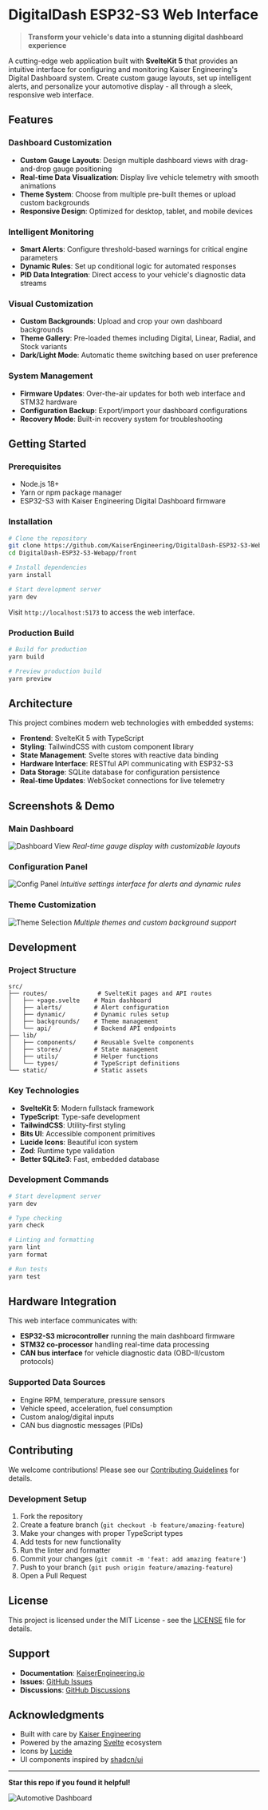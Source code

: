 # DigitalDash ESP32-S3 Web Interface

> **Transform your vehicle's data into a stunning digital dashboard experience**

A cutting-edge web application built with **SvelteKit 5** that provides an intuitive interface for configuring and monitoring Kaiser Engineering's Digital Dashboard system. Create custom gauge layouts, set up intelligent alerts, and personalize your automotive display - all through a sleek, responsive web interface.

## Features

### **Dashboard Customization**
- **Custom Gauge Layouts**: Design multiple dashboard views with drag-and-drop gauge positioning
- **Real-time Data Visualization**: Display live vehicle telemetry with smooth animations
- **Theme System**: Choose from multiple pre-built themes or upload custom backgrounds
- **Responsive Design**: Optimized for desktop, tablet, and mobile devices

### **Intelligent Monitoring**
- **Smart Alerts**: Configure threshold-based warnings for critical engine parameters
- **Dynamic Rules**: Set up conditional logic for automated responses
- **PID Data Integration**: Direct access to your vehicle's diagnostic data streams

### **Visual Customization**
- **Custom Backgrounds**: Upload and crop your own dashboard backgrounds
- **Theme Gallery**: Pre-loaded themes including Digital, Linear, Radial, and Stock variants
- **Dark/Light Mode**: Automatic theme switching based on user preference

### **System Management**
- **Firmware Updates**: Over-the-air updates for both web interface and STM32 hardware
- **Configuration Backup**: Export/import your dashboard configurations
- **Recovery Mode**: Built-in recovery system for troubleshooting

## Getting Started

### Prerequisites
- Node.js 18+ 
- Yarn or npm package manager
- ESP32-S3 with Kaiser Engineering Digital Dashboard firmware

### Installation

```bash
# Clone the repository
git clone https://github.com/KaiserEngineering/DigitalDash-ESP32-S3-Webapp.git
cd DigitalDash-ESP32-S3-Webapp/front

# Install dependencies
yarn install

# Start development server
yarn dev
```

Visit `http://localhost:5173` to access the web interface.

### Production Build

```bash
# Build for production
yarn build

# Preview production build
yarn preview
```

## Architecture

This project combines modern web technologies with embedded systems:

- **Frontend**: SvelteKit 5 with TypeScript
- **Styling**: TailwindCSS with custom component library
- **State Management**: Svelte stores with reactive data binding
- **Hardware Interface**: RESTful API communicating with ESP32-S3
- **Data Storage**: SQLite database for configuration persistence
- **Real-time Updates**: WebSocket connections for live telemetry

## Screenshots & Demo

### Main Dashboard
![Dashboard View](https://via.placeholder.com/800x400?text=Dashboard+Screenshot)
*Real-time gauge display with customizable layouts*

### Configuration Panel
![Config Panel](https://via.placeholder.com/800x400?text=Configuration+Screenshot)
*Intuitive settings interface for alerts and dynamic rules*

### Theme Customization
![Theme Selection](https://via.placeholder.com/800x400?text=Theme+Screenshot)
*Multiple themes and custom background support*

## Development

### Project Structure
```
src/
├── routes/              # SvelteKit pages and API routes
│   ├── +page.svelte    # Main dashboard
│   ├── alerts/         # Alert configuration
│   ├── dynamic/        # Dynamic rules setup
│   ├── backgrounds/    # Theme management
│   └── api/            # Backend API endpoints
├── lib/
│   ├── components/     # Reusable Svelte components
│   ├── stores/         # State management
│   ├── utils/          # Helper functions
│   └── types/          # TypeScript definitions
└── static/             # Static assets
```

### Key Technologies
- **SvelteKit 5**: Modern fullstack framework
- **TypeScript**: Type-safe development
- **TailwindCSS**: Utility-first styling
- **Bits UI**: Accessible component primitives
- **Lucide Icons**: Beautiful icon system
- **Zod**: Runtime type validation
- **Better SQLite3**: Fast, embedded database

### Development Commands

```bash
# Start development server
yarn dev

# Type checking
yarn check

# Linting and formatting
yarn lint
yarn format

# Run tests
yarn test
```

## Hardware Integration

This web interface communicates with:
- **ESP32-S3 microcontroller** running the main dashboard firmware
- **STM32 co-processor** handling real-time data processing
- **CAN bus interface** for vehicle diagnostic data (OBD-II/custom protocols)

### Supported Data Sources
- Engine RPM, temperature, pressure sensors
- Vehicle speed, acceleration, fuel consumption
- Custom analog/digital inputs
- CAN bus diagnostic messages (PIDs)

## Contributing

We welcome contributions! Please see our [Contributing Guidelines](CONTRIBUTING.md) for details.

### Development Setup
1. Fork the repository
2. Create a feature branch (`git checkout -b feature/amazing-feature`)
3. Make your changes with proper TypeScript types
4. Add tests for new functionality
5. Run the linter and formatter
6. Commit your changes (`git commit -m 'feat: add amazing feature'`)
7. Push to your branch (`git push origin feature/amazing-feature`)
8. Open a Pull Request

## License

This project is licensed under the MIT License - see the [LICENSE](LICENSE) file for details.

## Support

- **Documentation**: [KaiserEngineering.io](https://kaiserengineering.io/)
- **Issues**: [GitHub Issues](https://github.com/KaiserEngineering/DigitalDash-ESP32-S3-Webapp/issues)
- **Discussions**: [GitHub Discussions](https://github.com/KaiserEngineering/DigitalDash-ESP32-S3-Webapp/discussions)

## Acknowledgments

- Built with care by [Kaiser Engineering](https://kaiserengineering.io/)
- Powered by the amazing [Svelte](https://svelte.dev/) ecosystem
- Icons by [Lucide](https://lucide.dev/)
- UI components inspired by [shadcn/ui](https://ui.shadcn.com/)

---

**Star this repo if you found it helpful!**

![Automotive Dashboard](https://via.placeholder.com/1200x300?text=Kaiser+Engineering+Digital+Dashboard)